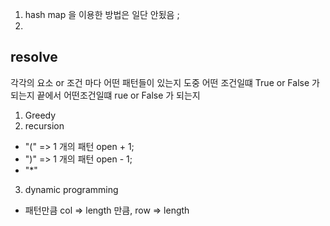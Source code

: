 1. hash map 을 이용한 방법은 일단 안됬음 ; 
2. 


## resolve
각각의 요소 or 조건 마다 어떤 패턴들이 있는지
도중 어떤 조건일떄 True or False 가 되는지
끝에서 어떤조건일떄 rue or False 가 되는지
1. Greedy 
2. recursion 
  - "(" => 1 개의 패턴 open + 1;
  - ")" => 1 개의 패턴 open - 1;
  - "*" 
3. dynamic programming
  - 패턴만큼 col => length 만큼, row => length